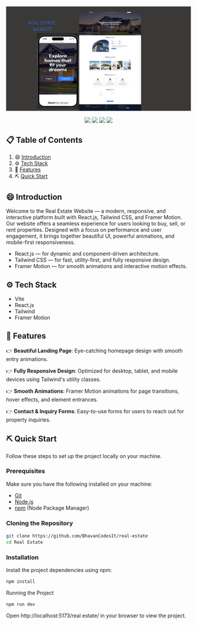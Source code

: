 ![Project Preview](./src/assets/real%20esate.JPG)

<p align ="center">
 <img src="https://img.shields.io/badge/React-20232A?style=for-the-badge&logo=react&logoColor=61DAFB">
 <img src="https://img.shields.io/badge/Vite-646CFF?style=for-the-badge&logo=vite&logoColor=white">
 <img src="https://img.shields.io/badge/Tailwind_CSS-38B2AC?style=for-the-badge&logo=tailwind-css&logoColor=white">
 <img src="https://img.shields.io/badge/Framer%20Motion-Animation-blueviolet?style=flat-square&logo=framer">
</p>

## 📋 Table of Contents

1. 😄 [Introduction](#-introduction)
2. ⚙️ [Tech Stack](#️-tech-stack)
3. 🔋 [Features](#-features)
4. ⛏️ [Quick Start](#️-quick-start)

## 😄 Introduction

Welcome to the Real Estate Website — a modern, responsive, and interactive platform built with React.js, Tailwind CSS, and Framer Motion.
Our website offers a seamless experience for users looking to buy, sell, or rent properties. Designed with a focus on performance and user engagement, it brings together beautiful UI, powerful animations, and mobile-first responsiveness.

- React.js — for dynamic and component-driven architecture.
- Tailwind CSS — for fast, utility-first, and fully responsive design.
- Framer Motion — for smooth animations and interactive motion effects.

## ⚙️ Tech Stack

- Vite
- React.js
- Tailwind
- Framer Motion

## 🔋 Features

👉 **Beautiful Landing Page**: Eye-catching homepage design with smooth entry animations.

👉 **Fully Responsive Design**: Optimized for desktop, tablet, and mobile devices using Tailwind's utility classes.

👉 **Smooth Animations**: Framer Motion animations for page transitions, hover effects, and element entrances.

👉 **Contact & Inquiry Forms**: Easy-to-use forms for users to reach out for property inquiries.

## ⛏️ Quick Start

Follow these steps to set up the project locally on your machine.

### Prerequisites

Make sure you have the following installed on your machine:

- [Git](https://git-scm.com/)
- [Node.js](https://nodejs.org/)
- [npm](https://www.npmjs.com/) (Node Package Manager)

### Cloning the Repository

```sh
git clone https://github.com/BhavanCodesIt/real-estate
cd Real Estate
```

### Installation

Install the project dependencies using npm:

```sh
npm install
```

Running the Project

```sh
npm run dev
```

Open http://localhost:5173/real estate/ in your browser to view the project.
